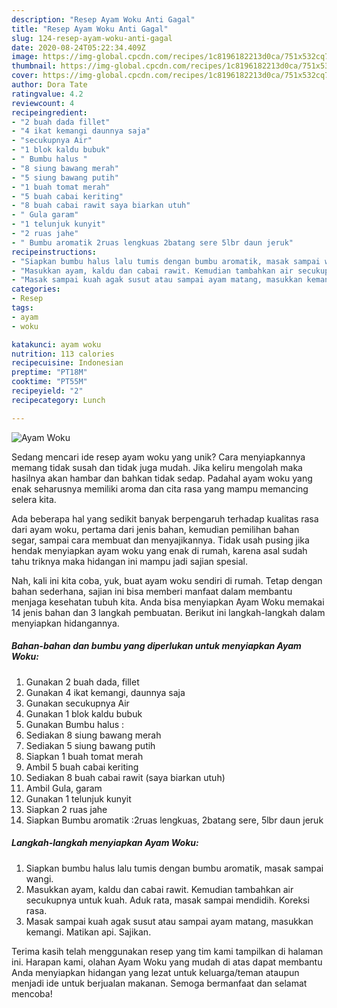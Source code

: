 ```yaml
---
description: "Resep Ayam Woku Anti Gagal"
title: "Resep Ayam Woku Anti Gagal"
slug: 124-resep-ayam-woku-anti-gagal
date: 2020-08-24T05:22:34.409Z
image: https://img-global.cpcdn.com/recipes/1c8196182213d0ca/751x532cq70/ayam-woku-foto-resep-utama.jpg
thumbnail: https://img-global.cpcdn.com/recipes/1c8196182213d0ca/751x532cq70/ayam-woku-foto-resep-utama.jpg
cover: https://img-global.cpcdn.com/recipes/1c8196182213d0ca/751x532cq70/ayam-woku-foto-resep-utama.jpg
author: Dora Tate
ratingvalue: 4.2
reviewcount: 4
recipeingredient:
- "2 buah dada fillet"
- "4 ikat kemangi daunnya saja"
- "secukupnya Air"
- "1 blok kaldu bubuk"
- " Bumbu halus "
- "8 siung bawang merah"
- "5 siung bawang putih"
- "1 buah tomat merah"
- "5 buah cabai keriting"
- "8 buah cabai rawit saya biarkan utuh"
- " Gula garam"
- "1 telunjuk kunyit"
- "2 ruas jahe"
- " Bumbu aromatik 2ruas lengkuas 2batang sere 5lbr daun jeruk"
recipeinstructions:
- "Siapkan bumbu halus lalu tumis dengan bumbu aromatik, masak sampai wangi."
- "Masukkan ayam, kaldu dan cabai rawit. Kemudian tambahkan air secukupnya untuk kuah. Aduk rata, masak sampai mendidih. Koreksi rasa."
- "Masak sampai kuah agak susut atau sampai ayam matang, masukkan kemangi. Matikan api. Sajikan."
categories:
- Resep
tags:
- ayam
- woku

katakunci: ayam woku 
nutrition: 113 calories
recipecuisine: Indonesian
preptime: "PT18M"
cooktime: "PT55M"
recipeyield: "2"
recipecategory: Lunch

---
```



![Ayam Woku](https://img-global.cpcdn.com/recipes/1c8196182213d0ca/751x532cq70/ayam-woku-foto-resep-utama.jpg)

Sedang mencari ide resep ayam woku yang unik? Cara menyiapkannya memang tidak susah dan tidak juga mudah. Jika keliru mengolah maka hasilnya akan hambar dan bahkan tidak sedap. Padahal ayam woku yang enak seharusnya memiliki aroma dan cita rasa yang mampu memancing selera kita.

Ada beberapa hal yang sedikit banyak berpengaruh terhadap kualitas rasa dari ayam woku, pertama dari jenis bahan, kemudian pemilihan bahan segar, sampai cara membuat dan menyajikannya. Tidak usah pusing jika hendak menyiapkan ayam woku yang enak di rumah, karena asal sudah tahu triknya maka hidangan ini mampu jadi sajian spesial.




Nah, kali ini kita coba, yuk, buat ayam woku sendiri di rumah. Tetap dengan bahan sederhana, sajian ini bisa memberi manfaat dalam membantu menjaga kesehatan tubuh kita. Anda bisa menyiapkan Ayam Woku memakai 14 jenis bahan dan 3 langkah pembuatan. Berikut ini langkah-langkah dalam menyiapkan hidangannya.

<!--inarticleads1-->

##### Bahan-bahan dan bumbu yang diperlukan untuk menyiapkan Ayam Woku:

1. Gunakan 2 buah dada, fillet
1. Gunakan 4 ikat kemangi, daunnya saja
1. Gunakan secukupnya Air
1. Gunakan 1 blok kaldu bubuk
1. Gunakan  Bumbu halus :
1. Sediakan 8 siung bawang merah
1. Sediakan 5 siung bawang putih
1. Siapkan 1 buah tomat merah
1. Ambil 5 buah cabai keriting
1. Sediakan 8 buah cabai rawit (saya biarkan utuh)
1. Ambil  Gula, garam
1. Gunakan 1 telunjuk kunyit
1. Siapkan 2 ruas jahe
1. Siapkan  Bumbu aromatik :2ruas lengkuas, 2batang sere, 5lbr daun jeruk




<!--inarticleads2-->

##### Langkah-langkah menyiapkan Ayam Woku:

1. Siapkan bumbu halus lalu tumis dengan bumbu aromatik, masak sampai wangi.
1. Masukkan ayam, kaldu dan cabai rawit. Kemudian tambahkan air secukupnya untuk kuah. Aduk rata, masak sampai mendidih. Koreksi rasa.
1. Masak sampai kuah agak susut atau sampai ayam matang, masukkan kemangi. Matikan api. Sajikan.




Terima kasih telah menggunakan resep yang tim kami tampilkan di halaman ini. Harapan kami, olahan Ayam Woku yang mudah di atas dapat membantu Anda menyiapkan hidangan yang lezat untuk keluarga/teman ataupun menjadi ide untuk berjualan makanan. Semoga bermanfaat dan selamat mencoba!
